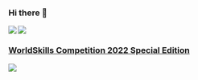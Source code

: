 ### Hi there 👋

<a href="https://github.com/anuraghazra/github-readme-stats">
  <img align="left" src="https://github-readme-stats.vercel.app/api?username=SonoD206&count_private=true&show_icons=true&&theme=github_dark" />
  <img align="middle" src="https://github-readme-stats.vercel.app/api/top-langs/?username=SonoD206&theme=github_dark" />
  <h3>WorldSkills Competition 2022 Special Edition</h3> 
  <img align="left" src="https://user-images.githubusercontent.com/70731695/197102682-df8d51e8-785a-496d-bb55-260042f8cad8.png" />
</a>

